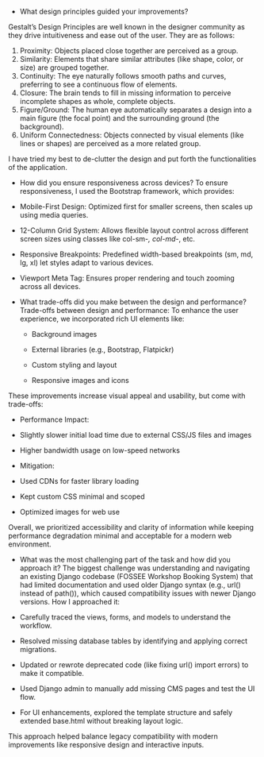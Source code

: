 ﻿* What design principles guided your improvements?
        
Gestalt’s Design Principles are well known in the designer community as they drive intuitiveness and ease out of the user. They 	are as follows:
   1. Proximity:
	Objects placed close together are perceived as a group. 
   2. Similarity:
	Elements that share similar attributes (like shape, color, or size) are grouped together. 
   3. Continuity:
	The eye naturally follows smooth paths and curves, preferring to see a continuous flow of elements. 
   4. Closure:
	The brain tends to fill in missing information to perceive incomplete shapes as whole, complete objects. 
   5. Figure/Ground:
	The human eye automatically separates a design into a main figure (the focal point) and the surrounding ground (the background). 
   6. Uniform Connectedness:
	Objects connected by visual elements (like lines or shapes) are perceived as a more related group.

I have tried my best to de-clutter the design and put forth the functionalities of the application.


   * How did you ensure responsiveness across devices?
To ensure responsiveness, I used the Bootstrap framework, which provides:
   * Mobile-First Design: Optimized first for smaller screens, then scales up using media queries.

   * 12-Column Grid System: Allows flexible layout control across different screen sizes using classes like col-sm-*, col-md-*, etc.

   * Responsive Breakpoints: Predefined width-based breakpoints (sm, md, lg, xl) let styles adapt to various devices.

   * Viewport Meta Tag: Ensures proper rendering and touch zooming across all devices.


* What trade-offs did you make between the design and performance?
Trade-offs between design and performance:
To enhance the user experience, we incorporated rich UI elements like:
  * Background images

  * External libraries (e.g., Bootstrap, Flatpickr)

  * Custom styling and layout

  * Responsive images and icons

These improvements increase visual appeal and usability, but come with trade-offs:
* Performance Impact:

* Slightly slower initial load time due to external CSS/JS files and images

* Higher bandwidth usage on low-speed networks

* Mitigation:

* Used CDNs for faster library loading

* Kept custom CSS minimal and scoped

* Optimized images for web use

Overall, we prioritized accessibility and clarity of information while keeping performance degradation minimal and acceptable for a modern web environment.

* What was the most challenging part of the task and how did you approach it?
The biggest challenge was understanding and navigating an existing Django codebase (FOSSEE Workshop Booking System) that had limited documentation and used older Django syntax (e.g., url() instead of path()), which caused compatibility issues with newer Django versions.
How I approached it:
* Carefully traced the views, forms, and models to understand the workflow.

* Resolved missing database tables by identifying and applying correct migrations.

* Updated or rewrote deprecated code (like fixing url() import errors) to make it compatible.

* Used Django admin to manually add missing CMS pages and test the UI flow.

* For UI enhancements, explored the template structure and safely extended base.html without breaking layout logic.

This approach helped balance legacy compatibility with modern improvements like responsive design and interactive inputs.
